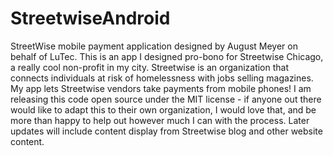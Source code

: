
# StreetwiseAndroid

StreetWise mobile payment application designed by August Meyer on behalf of LuTec. This is an app I designed 
pro-bono for Streetwise Chicago, a really cool non-profit in my city. Streetwise is an organization that connects 
individuals at risk of homelessness with jobs selling magazines. My app lets Streetwise vendors take payments from 
mobile phones! I am releasing this code open source under the MIT license - if anyone out there would like to adapt
this to their own organization, I would love that, and be more than happy to help out however much I can with the 
process. Later updates will include content display from Streetwise blog and other website content.
